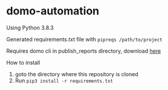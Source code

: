 # domo-automation

Using Python 3.8.3

Generated requirements.txt file with `pipreqs /path/to/project`


Requires domo cli in publish_reports directory, download <a title="https://app.domo.com/labs/java-sdk/latest/domoUtil.jar" href="https://app.domo.com/labs/java-sdk/latest/domoUtil.jar">here</a>

How to install
1. goto the directory where this repository is cloned
2. Run `pip3 install -r requirements.txt`
